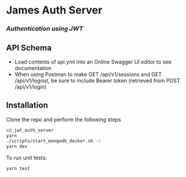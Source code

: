 # James Auth Server
### _Authentication using JWT_

## API Schema

- Load contents of api.yml into an Online Swagger UI editor to see documentation
- When using Postman to make GET /api/v1/sessions and GET /api/v1/logout, be sure to include Bearer token (retrieved from POST /api/v1/login)

## Installation

Clone the repo and perform the following steps

```sh
cd jwt_auth_server
yarn
./scripts/start_mongodb_docker.sh -r
yarn dev
```

To run unit tests:

```sh
yarn test
```
